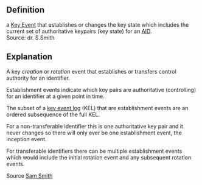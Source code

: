 ## Definition
a [Key Event](key-event) that establishes or changes the key state which includes the current set of authoritative keypairs (key state) for an [AID](AID).  
Source: dr. S.Smith

## Explanation
A key _creation_ or _rotation_ event that establishes or transfers control authority for an identifier. 

Establishment events indicate which key pairs are authoritative (controlling) for an identifier at a given point in time.

The subset of a [key event log](key-event-log) (KEL) that are establishment events are an ordered subsequence of the full KEL.

For a non-transferable identifier this is one authoritative key pair and it never changes so there will only ever be one establishment event, the inception event.

For transferable identifiers there can be multiple establishment events which would include the initial rotation event and any subsequent rotation events.

Source [Sam Smith](https://github.com/WebOfTrust/ietf-keri/blob/main/draft-ssmith-keri.md#basic-terminology)
